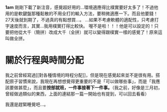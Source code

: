 **1am**
剛剛下載了新注音，感覺超好用的...環境適應得比樸實要好太多了！不過他用的是軟鍵盤那種鬆散的不用全打的輸入方法，要稍微適應一下。而且他要錢！27天後就到期了，不過真的有點想買...。
...如果不考慮軟體的適配性，只考慮打字速度而言，其實...我用樸實打得比較快。
喔不是啦！！！他是可以設定的！只要把他從大千（簡拼）改成大千（全拼）就可以變得跟樸實一樣的感覺了！原來這叫做全拼。

# 關於行程與時間分配
我之前曾經寫過[[對各種情境的時程分配]]，但是現在感覺起來並不是很有用。搭配原子習慣來說，我現在再想想覺得更重要的不是「可以做哪些事」，而是「我應該要做甚麼」，而且要**按部就班，一件事接著下一件事。**（我之前，好像是三月初，曾經做過類似的東西，上面的連結那一篇一開始也有提到，可以回去看看）

我還是趕緊睡覺吧...。
